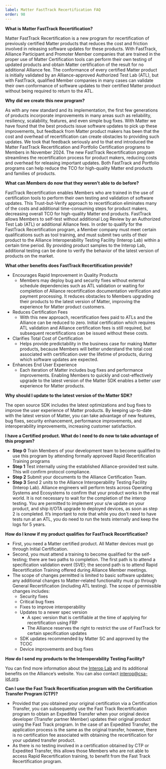```yaml
---
label: Matter FastTrack Recertification FAQ
order: 98
---
```

**What is Matter FastTrack Recertification?**

Matter FastTrack Recertification is a new program for recertification of previously certified Matter products that reduces the cost and friction involved in releasing software updates for these products. With FastTrack, Alliance Participant and Promoter Member companies that are trained in the proper use of Matter Certification tools can perform their own testing of updated products and obtain Matter certification of the result for no additional Alliance fee. The conformance of every certified Matter product is initially validated by an Alliance-approved Authorized Test Lab (ATL), but with FastTrack, qualified Member companies in many cases can validate their own conformance of software updates to their certified Matter product without being required to return to the ATL.

**Why did we create this new program?**

As with any new standard and its implementation, the first few generations of products incorporate improvements in many areas such as reliability, resiliency, scalability, features, and even simple bug fixes. With Matter we have found that the best products issue software updates to pick up these improvements, but feedback from Matter product makers has been that the cost and overhead of recertification can create obstacles to providing such updates. We took that feedback seriously and to that end introduced the Matter FastTrack Recertification and Portfolio Certification programs to Members in November 2024. The new FastTrack Recertification program streamlines the recertification process for product makers, reducing costs and overhead for releasing important updates. Both FastTrack and Portfolio programs can help reduce the TCO for high-quality Matter end products and families of products.

**What can Members do now that they weren’t able to do before?**

FastTrack Recertification enables Members who are trained in the use of certification tools to perform their own testing and validation of software updates. This Trust-but-Verify approach to recertification eliminates many of the costs and additional time-consuming steps for product makers, decreasing overall TCO for high-quality Matter end products.
FastTrack allows Members to self-test without additional Log Review by an Authorized Test Lab (ATL) or additional Alliance fees. In order to qualify for the FastTrack Recertification program, a Member company must meet certain qualifications such as tool training, and must submit two units of their product to the Alliance Interoperability Testing Facility (Interop Lab) within a certain time period. By providing product samples to the Interop Lab, additional testing can be done to verify the behavior of the latest version of products on the market.

**What other benefits does FastTrack Recertification provide?**

* Encourages Rapid Improvement in Quality Products
  * Members may deploy bug and security fixes without external schedule dependencies such as ATL validation or waiting for completion of Alliance recertification documentation verification and payment processing. It reduces obstacles to Members upgrading their products to the latest version of Matter, improving the experience for Matter product customers.
* Reduces Certification Fees
  * With this new approach, recertification fees paid to ATLs and the Alliance can be reduced to zero. Initial certification which requires ATL validation and Alliance certification fees is still required, but subsequent recertifications can be issued without these costs.
* Clarifies Total Cost of Certification
  * Helps provide predictability in the business case for making Matter products, because Members will better understand the total cost associated with certification over the lifetime of products, during which software updates are expected.
* Enhances End User Experience
  * Each iteration of Matter includes bug fixes and performance improvements. Enabling Members to quickly and cost-effectively upgrade to the latest version of the Matter SDK enables a better user experience for Matter products.

**Why should I update to the latest version of the Matter SDK?**

The open source SDK includes the latest optimizations and bug fixes to improve the user experience of Matter products. By keeping up-to-date with the latest version of Matter, you can take advantage of new features, bug fixes, security enhancement, performance improvements, and interoperability improvements, increasing customer satisfaction.

**I have a Certified product. What do I need to do now to take advantage of this program?**

* **Step 0**  Train Members of your development team to become qualified to use this program by attending formally approved Rapid Recertification Training programs
* **Step 1** Test internally using the established Alliance-provided test suite. This will confirm protocol compliance.
* **Step 2** Submit your documents to the Alliance Certification Team.
* **Step 3** Send 2 units to the Alliance Interoperability Testing Facility (Interop Lab). Alliance engineers will perform tests across Operating Systems and Ecosystems to confirm that your product works in the real world. It is not necessary to wait for the completion of the interop testing. You are permitted to implement your s/w update on your product, and ship it/OTA upgrade to deployed devices, as soon as step 2 is completed.
It’s important to note that while you don’t need to have tests run at an ATL, you do need to run the tests internally and keep the logs for 5 years.


**How do I know if my product qualifies for FastTrack Recertification?**

* First, you need a Matter certified product. All Matter devices must go through Initial Certification.
* Second, you must attend a training to become qualified for the self-testing; there are two paths to completion. The first path is to attend a specification validation event (SVE); the second path is to attend Rapid Recertification Training offered during Alliance Member meetings.
* The scope of changes permitted is limited to basic software updates; any additional changes to Matter-related functionality must go through General Recertification (including ATL testing). The scope of permissible changes includes:
  * Security fixes
  * Critical bug fixes
  * Fixes to improve interoperability
  * Updates to a newer spec version
    * A spec version that is certifiable at the time of applying for recertification using FRP
    * The Alliance reserves the right to restrict the use of FastTrack for certain specification updates
  * SDK updates recommended by Matter SC and approved by the TCOC
  * Device improvements and bug fixes

**How do I send my products to the Interoperability Testing Facility?**

You can find more information about the [Interop Lab](https://csa-iot.org/certification/interop-lab/) and its additional benefits on the Alliance’s website. You can also contact <interop@csa-iot.org>.

**Can I use the Fast Track Recertification program with the Certification Transfer Program (CTP)?**

* Provided that you obtained your original certification via a Certification Transfer, you can subsequently use the Fast Track Recertification program to obtain an Expedited Transfer when your original device developer (Transfer partner Member) updates their original product using the Fast Track program. In the case of an Expedited Transfer, the application process is the same as the original transfer, however, there is no certification fee associated with obtaining the recertification for your updated transfer product.
* As there is no testing involved in a certification obtained by CTP or Expedited Transfer, this allows those Members who are not able to access Rapid Recertification training, to benefit from the Fast Track Recertification program.

